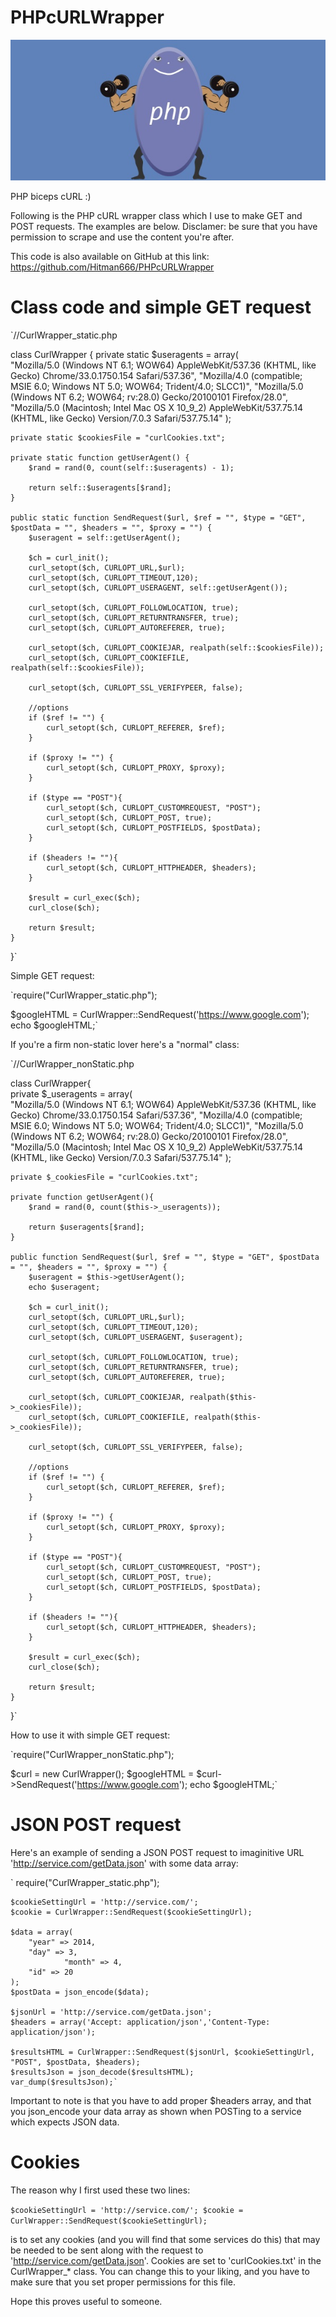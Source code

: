 PHPcURLWrapper
==============

![alt text](PHPcURL.jpg "PHP biceps cURL")

PHP biceps cURL :)

Following is the PHP cURL wrapper class which I use to make GET and POST requests. The examples are below. Disclamer:  be sure that you have permission to scrape and use the content you're after.

This code is also available on GitHub at this link: https://github.com/Hitman666/PHPcURLWrapper

Class code and simple GET request
=================================

`//CurlWrapper_static.php

class CurlWrapper {
    private static $useragents = array(            
        "Mozilla/5.0 (Windows NT 6.1; WOW64) AppleWebKit/537.36 (KHTML, like Gecko) Chrome/33.0.1750.154 Safari/537.36",
        "Mozilla/4.0 (compatible; MSIE 6.0; Windows NT 5.0; WOW64; Trident/4.0; SLCC1)",
        "Mozilla/5.0 (Windows NT 6.2; WOW64; rv:28.0) Gecko/20100101 Firefox/28.0",
        "Mozilla/5.0 (Macintosh; Intel Mac OS X 10_9_2) AppleWebKit/537.75.14 (KHTML, like Gecko) Version/7.0.3 Safari/537.75.14"
    );

	private static $cookiesFile = "curlCookies.txt";

    private static function getUserAgent() {
    	$rand = rand(0, count(self::$useragents) - 1);

    	return self::$useragents[$rand];
    }

    public static function SendRequest($url, $ref = "", $type = "GET", $postData = "", $headers = "", $proxy = "") {
        $useragent = self::getUserAgent();

        $ch = curl_init();
		curl_setopt($ch, CURLOPT_URL,$url);
		curl_setopt($ch, CURLOPT_TIMEOUT,120);
		curl_setopt($ch, CURLOPT_USERAGENT, self::getUserAgent());

		curl_setopt($ch, CURLOPT_FOLLOWLOCATION, true); 
		curl_setopt($ch, CURLOPT_RETURNTRANSFER, true);
		curl_setopt($ch, CURLOPT_AUTOREFERER, true);

		curl_setopt($ch, CURLOPT_COOKIEJAR, realpath(self::$cookiesFile)); 
		curl_setopt($ch, CURLOPT_COOKIEFILE, realpath(self::$cookiesFile));

		curl_setopt($ch, CURLOPT_SSL_VERIFYPEER, false);

        //options
        if ($ref != "") {
            curl_setopt($ch, CURLOPT_REFERER, $ref);
        }

		if ($proxy != "") {
			curl_setopt($ch, CURLOPT_PROXY, $proxy);
		}

		if ($type == "POST"){
			curl_setopt($ch, CURLOPT_CUSTOMREQUEST, "POST");
			curl_setopt($ch, CURLOPT_POST, true);
			curl_setopt($ch, CURLOPT_POSTFIELDS, $postData);
		}

		if ($headers != ""){
			curl_setopt($ch, CURLOPT_HTTPHEADER, $headers);
		}

        $result = curl_exec($ch);
		curl_close($ch);

		return $result;
	}
}`

Simple GET request:

`require("CurlWrapper_static.php");

$googleHTML = CurlWrapper::SendRequest('https://www.google.com');
echo $googleHTML;`

If you're a firm non-static lover here's a "normal" class:

`//CurlWrapper_nonStatic.php

class CurlWrapper{    
    private $_useragents = array(            
        "Mozilla/5.0 (Windows NT 6.1; WOW64) AppleWebKit/537.36 (KHTML, like Gecko) Chrome/33.0.1750.154 Safari/537.36",
        "Mozilla/4.0 (compatible; MSIE 6.0; Windows NT 5.0; WOW64; Trident/4.0; SLCC1)",
        "Mozilla/5.0 (Windows NT 6.2; WOW64; rv:28.0) Gecko/20100101 Firefox/28.0",
        "Mozilla/5.0 (Macintosh; Intel Mac OS X 10_9_2) AppleWebKit/537.75.14 (KHTML, like Gecko) Version/7.0.3 Safari/537.75.14"
    );

	private $_cookiesFile = "curlCookies.txt";

    private function getUserAgent(){
    	$rand = rand(0, count($this->_useragents));

    	return $useragents[$rand];
    }

    public function SendRequest($url, $ref = "", $type = "GET", $postData = "", $headers = "", $proxy = "") {
        $useragent = $this->getUserAgent();
        echo $useragent;

        $ch = curl_init();
		curl_setopt($ch, CURLOPT_URL,$url);
		curl_setopt($ch, CURLOPT_TIMEOUT,120);
		curl_setopt($ch, CURLOPT_USERAGENT, $useragent);

		curl_setopt($ch, CURLOPT_FOLLOWLOCATION, true); 
		curl_setopt($ch, CURLOPT_RETURNTRANSFER, true);
		curl_setopt($ch, CURLOPT_AUTOREFERER, true);

		curl_setopt($ch, CURLOPT_COOKIEJAR, realpath($this->_cookiesFile)); 
		curl_setopt($ch, CURLOPT_COOKIEFILE, realpath($this->_cookiesFile));

		curl_setopt($ch, CURLOPT_SSL_VERIFYPEER, false);

        //options
        if ($ref != "") {
            curl_setopt($ch, CURLOPT_REFERER, $ref);
        }

		if ($proxy != "") {
			curl_setopt($ch, CURLOPT_PROXY, $proxy);
		}

		if ($type == "POST"){
			curl_setopt($ch, CURLOPT_CUSTOMREQUEST, "POST");
			curl_setopt($ch, CURLOPT_POST, true);
			curl_setopt($ch, CURLOPT_POSTFIELDS, $postData);
		}

		if ($headers != ""){
			curl_setopt($ch, CURLOPT_HTTPHEADER, $headers);
		}

        $result = curl_exec($ch);
		curl_close($ch);

		return $result;
	}
}`

How to use it with simple GET request:

`require("CurlWrapper_nonStatic.php");

$curl = new CurlWrapper();
$googleHTML = $curl->SendRequest('https://www.google.com');
echo $googleHTML;`

JSON POST request
=================

Here's an example of sending a JSON POST request to imaginitive URL 'http://service.com/getData.json' with some data array:

`	require("CurlWrapper_static.php");

	$cookieSettingUrl = 'http://service.com/';
	$cookie = CurlWrapper::SendRequest($cookieSettingUrl);

	$data = array(
		"year" => 2014,
		"day" => 3,
                "month" => 4,
		"id" => 20
    );
	$postData = json_encode($data);

	$jsonUrl = 'http://service.com/getData.json';
	$headers = array('Accept: application/json','Content-Type: application/json');

	$resultsHTML = CurlWrapper::SendRequest($jsonUrl, $cookieSettingUrl, "POST", $postData, $headers);
	$resultsJson = json_decode($resultsHTML);
	var_dump($resultsJson);`

Important to note is that you have to add proper $headers array, and that you json_encode your data array as shown when POSTing to a service which expects JSON data.

Cookies
=======

The reason why I first used these two lines:

`$cookieSettingUrl = 'http://service.com/';
$cookie = CurlWrapper::SendRequest($cookieSettingUrl);`

is to set any cookies (and you will find that some services do this) that may be needed to be sent along with the request to 'http://service.com/getData.json'. Cookies are set to 'curlCookies.txt' in the CurlWrapper_* class. You can change this to your liking, and you have to make sure that you set proper permissions for this file.

Hope this proves useful to someone.
